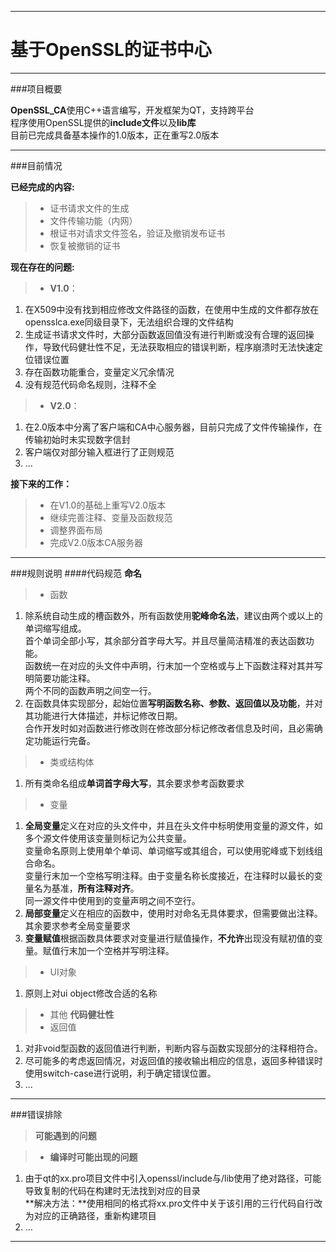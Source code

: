 --------
基于OpenSSL的证书中心
===================

--------

###项目概要

**OpenSSL_CA**使用C++语言编写，开发框架为QT，支持跨平台       
程序使用OpenSSL提供的**include文件**以及**lib库**      
目前已完成具备基本操作的1.0版本，正在重写2.0版本

--------

###目前情况

**已经完成的内容:**

> - 证书请求文件的生成
> - 文件传输功能（内网）
> - 根证书对请求文件签名，验证及撤销发布证书
> - 恢复被撤销的证书

**现在存在的问题:**

> - **V1.0**：   
1.  在X509中没有找到相应修改文件路径的函数，在使用中生成的文件都存放在opensslca.exe同级目录下，无法组织合理的文件结构       
2.  生成证书请求文件时，大部分函数返回值没有进行判断或没有合理的返回操作，导致代码健壮性不足，无法获取相应的错误判断，程序崩溃时无法快速定位错误位置
3.  存在函数功能重合，变量定义冗余情况
4.  没有规范代码命名规则，注释不全

> - **V2.0**：  
1.   在2.0版本中分离了客户端和CA中心服务器，目前只完成了文件传输操作，在传输初始时未实现数字信封
2.   客户端仅对部分输入框进行了正则规范
3.   ...

**接下来的工作：**

> - 在V1.0的基础上重写V2.0版本
> - 继续完善注释、变量及函数规范
> - 调整界面布局
> - 完成V2.0版本CA服务器

---------

###规则说明
####代码规范
**命名**
> - 函数
1.   除系统自动生成的槽函数外，所有函数使用**驼峰命名法**，建议由两个或以上的单词缩写组成。    
     首个单词全部小写，其余部分首字母大写。并且尽量简洁精准的表达函数功能。    
     函数统一在对应的头文件中声明，行末加一个空格或与上下函数注释对其并写明简要功能注释。    
     两个不同的函数声明之间空一行。
2.   在函数具体实现部分，起始位置**写明函数名称、参数、返回值以及功能**，并对其功能进行大体描述，并标记修改日期。    
     合作开发时如对函数进行修改则在修改部分标记修改者信息及时间，且必需确定功能运行完备。
> - 类或结构体
1.   所有类命名组成**单词首字母大写**，其余要求参考函数要求
> - 变量
1.   **全局变量**定义在对应的头文件中，并且在头文件中标明使用变量的源文件，如多个源文件使用该变量则标记为公共变量。    
     变量命名原则上使用单个单词、单词缩写或其组合，可以使用驼峰或下划线组合命名。    
     变量行末加一个空格写明注释。由于变量名称长度接近，在注释时以最长的变量名为基准，**所有注释对齐**。    
     同一源文件中使用到的变量声明之间不空行。
2.   **局部变量**定义在相应的函数中，使用时对命名无具体要求，但需要做出注释。    
     其余要求参考全局变量要求    
3.   **变量赋值**根据函数具体要求对变量进行赋值操作，**不允许**出现没有赋初值的变量。赋值行末加一个空格并写明注释。
> - UI对象
1.   原则上对ui object修改合适的名称
> - 其他
**代码健壮性**
> - 返回值
1.   对非void型函数的返回值进行判断，判断内容与函数实现部分的注释相符合。
2.   尽可能多的考虑返回情况，对返回值的接收输出相应的信息，返回多种错误时使用switch-case进行说明，利于确定错误位置。
3.   ...

--------


###错误排除

> **可能遇到的问题**

> - **编译时可能出现的问题**
1.   由于qt的xx.pro项目文件中引入openssl/include与/lib使用了绝对路径，可能导致复制的代码在构建时无法找到对应的目录    
**解决方法：**使用相同的格式将xx.pro文件中关于该引用的三行代码自行改为对应的正确路径，重新构建项目    
2.   ...

---------